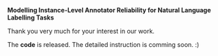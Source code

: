 **Modelling Instance-Level Annotator Reliability for Natural Language Labelling Tasks**

Thank you very much for your interest in our work.

The **code** is released. The detailed instruction is comming soon. :)

